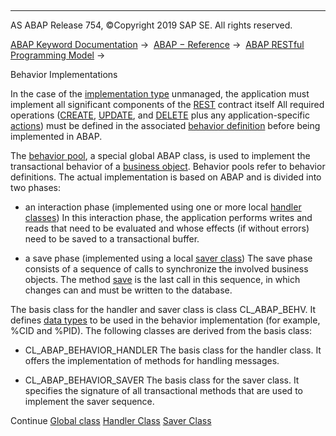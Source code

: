   

* * *

AS ABAP Release 754, ©Copyright 2019 SAP SE. All rights reserved.

[ABAP Keyword Documentation](https://help.sap.com/doc/abapdocu_754_index_htm/7.54/en-US/abenabap.htm) →  [ABAP − Reference](https://help.sap.com/doc/abapdocu_754_index_htm/7.54/en-US/abenabap_reference.htm) →  [ABAP RESTful Programming Model](https://help.sap.com/doc/abapdocu_754_index_htm/7.54/en-US/abenrestful_abap_programming.htm) → 

Behavior Implementations

In the case of the [implementation type](https://help.sap.com/doc/abapdocu_754_index_htm/7.54/en-US/abenbdl_implementation.htm) unmanaged, the application must implement all significant components of the [REST](https://help.sap.com/doc/abapdocu_754_index_htm/7.54/en-US/abenrestful_abap_programming.htm) contract itself All required operations ([CREATE](https://help.sap.com/doc/abapdocu_754_index_htm/7.54/en-US/abenbdl_standard_operations.htm), [UPDATE](https://help.sap.com/doc/abapdocu_754_index_htm/7.54/en-US/abenbdl_standard_operations.htm), and [DELETE](https://help.sap.com/doc/abapdocu_754_index_htm/7.54/en-US/abenbdl_standard_operations.htm) plus any application-specific [actions](https://help.sap.com/doc/abapdocu_754_index_htm/7.54/en-US/abenbdl_action.htm)) must be defined in the associated [behavior definition](https://help.sap.com/doc/abapdocu_754_index_htm/7.54/en-US/abenabap_behavior_definitions.htm) before being implemented in ABAP.

The [behavior pool](https://help.sap.com/doc/abapdocu_754_index_htm/7.54/en-US/abenbehavior_pool_glosry.htm "Glossary Entry"), a special global ABAP class, is used to implement the transactional behavior of a [business object](https://help.sap.com/doc/abapdocu_754_index_htm/7.54/en-US/abenbusiness_object_glosry.htm "Glossary Entry"). Behavior pools refer to behavior definitions. The actual implementation is based on ABAP and is divided into two phases:

-   an interaction phase (implemented using one or more local [handler classes](https://help.sap.com/doc/abapdocu_754_index_htm/7.54/en-US/abenrpm_handler_class.htm))
    In this interaction phase, the application performs writes and reads that need to be evaluated and whose effects (if without errors) need to be saved to a transactional buffer.

-   a save phase (implemented using a local [saver class](https://help.sap.com/doc/abapdocu_754_index_htm/7.54/en-US/abenrpm_saver_class.htm))
    The save phase consists of a sequence of calls to synchronize the involved business objects. The method [save](https://help.sap.com/doc/abapdocu_754_index_htm/7.54/en-US/abensaver_method_save.htm) is the last call in this sequence, in which changes can and must be written to the database.

The basis class for the handler and saver class is class CL\_ABAP\_BEHV. It defines [data types](https://help.sap.com/doc/abapdocu_754_index_htm/7.54/en-US/abencomponents_derived_types.htm) to be used in the behavior implementation (for example, %CID and %PID). The following classes are derived from the basis class:

-   CL\_ABAP\_BEHAVIOR\_HANDLER
    The basis class for the handler class. It offers the implementation of methods for handling messages.

-   CL\_ABAP\_BEHAVIOR\_SAVER
    The basis class for the saver class. It specifies the signature of all transactional methods that are used to implement the saver sequence.

Continue
[Global class](https://help.sap.com/doc/abapdocu_754_index_htm/7.54/en-US/abenrpm_global_class.htm)
[Handler Class](https://help.sap.com/doc/abapdocu_754_index_htm/7.54/en-US/abenrpm_handler_class.htm)
[Saver Class](https://help.sap.com/doc/abapdocu_754_index_htm/7.54/en-US/abenrpm_saver_class.htm)